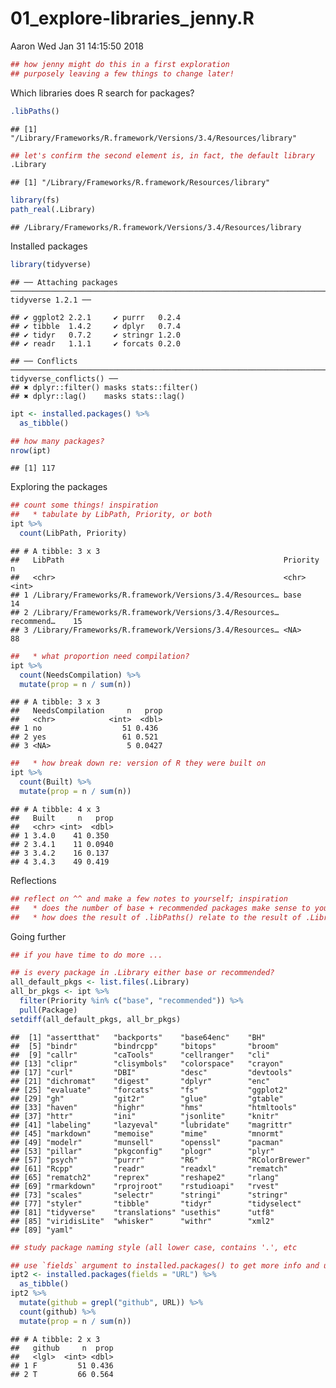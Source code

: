 01\_explore-libraries\_jenny.R
================
Aaron
Wed Jan 31 14:15:50 2018

``` r
## how jenny might do this in a first exploration
## purposely leaving a few things to change later!
```

Which libraries does R search for packages?

``` r
.libPaths()
```

    ## [1] "/Library/Frameworks/R.framework/Versions/3.4/Resources/library"

``` r
## let's confirm the second element is, in fact, the default library
.Library
```

    ## [1] "/Library/Frameworks/R.framework/Resources/library"

``` r
library(fs)
path_real(.Library)
```

    ## /Library/Frameworks/R.framework/Versions/3.4/Resources/library

Installed packages

``` r
library(tidyverse)
```

    ## ── Attaching packages ─────────────────────────────────────────────────────────────────────────────── tidyverse 1.2.1 ──

    ## ✔ ggplot2 2.2.1     ✔ purrr   0.2.4
    ## ✔ tibble  1.4.2     ✔ dplyr   0.7.4
    ## ✔ tidyr   0.7.2     ✔ stringr 1.2.0
    ## ✔ readr   1.1.1     ✔ forcats 0.2.0

    ## ── Conflicts ────────────────────────────────────────────────────────────────────────────────── tidyverse_conflicts() ──
    ## ✖ dplyr::filter() masks stats::filter()
    ## ✖ dplyr::lag()    masks stats::lag()

``` r
ipt <- installed.packages() %>%
  as_tibble()

## how many packages?
nrow(ipt)
```

    ## [1] 117

Exploring the packages

``` r
## count some things! inspiration
##   * tabulate by LibPath, Priority, or both
ipt %>%
  count(LibPath, Priority)
```

    ## # A tibble: 3 x 3
    ##   LibPath                                                 Priority       n
    ##   <chr>                                                   <chr>      <int>
    ## 1 /Library/Frameworks/R.framework/Versions/3.4/Resources… base          14
    ## 2 /Library/Frameworks/R.framework/Versions/3.4/Resources… recommend…    15
    ## 3 /Library/Frameworks/R.framework/Versions/3.4/Resources… <NA>          88

``` r
##   * what proportion need compilation?
ipt %>%
  count(NeedsCompilation) %>%
  mutate(prop = n / sum(n))
```

    ## # A tibble: 3 x 3
    ##   NeedsCompilation     n   prop
    ##   <chr>            <int>  <dbl>
    ## 1 no                  51 0.436 
    ## 2 yes                 61 0.521 
    ## 3 <NA>                 5 0.0427

``` r
##   * how break down re: version of R they were built on
ipt %>%
  count(Built) %>%
  mutate(prop = n / sum(n))
```

    ## # A tibble: 4 x 3
    ##   Built     n   prop
    ##   <chr> <int>  <dbl>
    ## 1 3.4.0    41 0.350 
    ## 2 3.4.1    11 0.0940
    ## 3 3.4.2    16 0.137 
    ## 4 3.4.3    49 0.419

Reflections

``` r
## reflect on ^^ and make a few notes to yourself; inspiration
##   * does the number of base + recommended packages make sense to you?
##   * how does the result of .libPaths() relate to the result of .Library?
```

Going further

``` r
## if you have time to do more ...

## is every package in .Library either base or recommended?
all_default_pkgs <- list.files(.Library)
all_br_pkgs <- ipt %>%
  filter(Priority %in% c("base", "recommended")) %>%
  pull(Package)
setdiff(all_default_pkgs, all_br_pkgs)
```

    ##  [1] "assertthat"   "backports"    "base64enc"    "BH"          
    ##  [5] "bindr"        "bindrcpp"     "bitops"       "broom"       
    ##  [9] "callr"        "caTools"      "cellranger"   "cli"         
    ## [13] "clipr"        "clisymbols"   "colorspace"   "crayon"      
    ## [17] "curl"         "DBI"          "desc"         "devtools"    
    ## [21] "dichromat"    "digest"       "dplyr"        "enc"         
    ## [25] "evaluate"     "forcats"      "fs"           "ggplot2"     
    ## [29] "gh"           "git2r"        "glue"         "gtable"      
    ## [33] "haven"        "highr"        "hms"          "htmltools"   
    ## [37] "httr"         "ini"          "jsonlite"     "knitr"       
    ## [41] "labeling"     "lazyeval"     "lubridate"    "magrittr"    
    ## [45] "markdown"     "memoise"      "mime"         "mnormt"      
    ## [49] "modelr"       "munsell"      "openssl"      "pacman"      
    ## [53] "pillar"       "pkgconfig"    "plogr"        "plyr"        
    ## [57] "psych"        "purrr"        "R6"           "RColorBrewer"
    ## [61] "Rcpp"         "readr"        "readxl"       "rematch"     
    ## [65] "rematch2"     "reprex"       "reshape2"     "rlang"       
    ## [69] "rmarkdown"    "rprojroot"    "rstudioapi"   "rvest"       
    ## [73] "scales"       "selectr"      "stringi"      "stringr"     
    ## [77] "styler"       "tibble"       "tidyr"        "tidyselect"  
    ## [81] "tidyverse"    "translations" "usethis"      "utf8"        
    ## [85] "viridisLite"  "whisker"      "withr"        "xml2"        
    ## [89] "yaml"

``` r
## study package naming style (all lower case, contains '.', etc

## use `fields` argument to installed.packages() to get more info and use it!
ipt2 <- installed.packages(fields = "URL") %>%
  as_tibble()
ipt2 %>%
  mutate(github = grepl("github", URL)) %>%
  count(github) %>%
  mutate(prop = n / sum(n))
```

    ## # A tibble: 2 x 3
    ##   github     n  prop
    ##   <lgl>  <int> <dbl>
    ## 1 F         51 0.436
    ## 2 T         66 0.564
